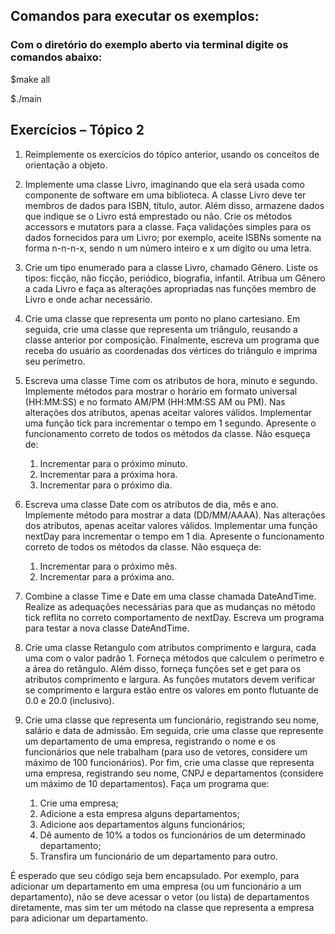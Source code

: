 ## Comandos para executar os exemplos:

### Com o diretório do exemplo aberto via terminal digite os comandos abaixo:

$make all

$./main

## Exercícios – Tópico 2

1. Reimplemente os exercícios do tópico anterior, usando os conceitos de orientação a objeto.

2. Implemente uma classe Livro, imaginando que ela será usada como componente de
software em uma biblioteca. A classe Livro deve ter membros de dados para ISBN, título,
autor. Além disso, armazene dados que indique se o Livro está emprestado ou não. Crie os
métodos accessors e mutators para a classe. Faça validações simples para os dados
fornecidos para um Livro; por exemplo, aceite ISBNs somente na forma n-n-n-x, sendo n
um número inteiro e x um dígito ou uma letra.

3. Crie um tipo enumerado para a classe Livro, chamado Gênero. Liste os tipos: ficção, não
ficção, periódico, biografia, infantil. Atribua um Gênero a cada Livro e faça as alterações
apropriadas nas funções membro de Livro e onde achar necessário.

4. Crie uma classe que representa um ponto no plano cartesiano. Em seguida, crie uma classe
que representa um triângulo, reusando a classe anterior por composição. Finalmente, escreva
um programa que receba do usuário as coordenadas dos vértices do triângulo e imprima seu
perímetro.

5. Escreva uma classe Time com os atributos de hora, minuto e segundo. Implemente métodos
para mostrar o horário em formato universal (HH:MM:SS) e no formato AM/PM
(HH:MM:SS AM ou PM). Nas alterações dos atributos, apenas aceitar valores válidos.
Implementar uma função tick para incrementar o tempo em 1 segundo. Apresente o
funcionamento correto de todos os métodos da classe. Não esqueça de:
    1. Incrementar para o próximo minuto.
    2. Incrementar para a próxima hora.
    3. Incrementar para o próximo dia.

6. Escreva uma classe Date com os atributos de dia, mês e ano. Implemente método para
mostrar a data (DD/MM/AAAA). Nas alterações dos atributos, apenas aceitar valores
válidos. Implementar uma função nextDay para incrementar o tempo em 1 dia. Apresente o
funcionamento correto de todos os métodos da classe. Não esqueça de:
    1. Incrementar para o próximo mês.
    2. Incrementar para a próxima ano.

7. Combine a classe Time e Date em uma classe chamada DateAndTime. Realize as
adequações necessárias para que as mudanças no método tick reflita no correto comportamento de nextDay. Escreva um programa para testar a nova classe DateAndTime.

8. Crie uma classe Retangulo com atributos comprimento e largura, cada uma com o valor
padrão 1. Forneça métodos que calculem o perímetro e a área do retângulo. Além disso,
forneça funções set e get para os atributos comprimento e largura. As funções mutators
devem verificar se comprimento e largura estão entre os valores em ponto flutuante de 0.0 e
20.0 (inclusivo).

9. Crie uma classe que representa um funcionário, registrando seu nome, salário e data de
admissão. Em seguida, crie uma classe que represente um departamento de uma empresa,
registrando o nome e os funcionários que nele trabalham (para uso de vetores, considere um
máximo de 100 funcionários). Por fim, crie uma classe que representa uma empresa,
registrando seu nome, CNPJ e departamentos (considere um máximo de 10 departamentos).
Faça um programa que:
    1. Crie uma empresa;
    2. Adicione a esta empresa alguns departamentos;
    3. Adicione aos departamentos alguns funcionários;
    4. Dê aumento de 10% a todos os funcionários de um determinado departamento;
    5. Transfira um funcionário de um departamento para outro.

É esperado que seu código seja bem encapsulado. Por exemplo, para adicionar um
departamento em uma empresa (ou um funcionário a um departamento), não se deve acessar o vetor
(ou lista) de departamentos diretamente, mas sim ter um método na classe que representa a empresa
para adicionar um departamento.
